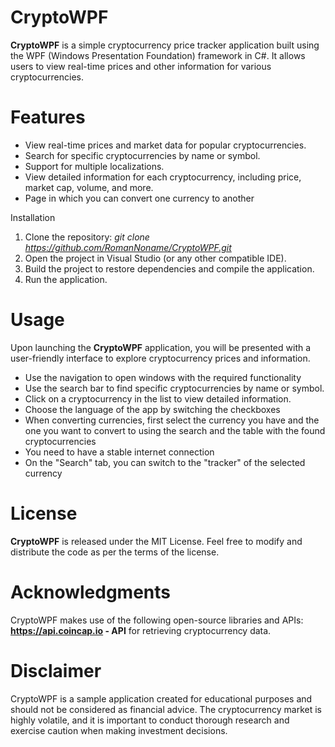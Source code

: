 # CryptoWPF
**CryptoWPF** is a simple cryptocurrency price tracker application built using the WPF (Windows Presentation Foundation) framework in C#. It allows users to view real-time prices and other information for various cryptocurrencies.

# Features
* View real-time prices and market data for popular cryptocurrencies.
* Search for specific cryptocurrencies by name or symbol.
* Support for multiple localizations.
* View detailed information for each cryptocurrency, including price, market cap, volume, and more.
* Page in which you can convert one currency to another

Installation
1. Clone the repository:
*git clone https://github.com/RomanNoname/CryptoWPF.git*
2. Open the project in Visual Studio (or any other compatible IDE).
3. Build the project to restore dependencies and compile the application.
4. Run the application.

# Usage
Upon launching the **CryptoWPF** application, you will be presented with a user-friendly interface to explore cryptocurrency prices and information.

* Use the navigation to open windows with the required functionality
* Use the search bar to find specific cryptocurrencies by name or symbol.
* Click on a cryptocurrency in the list to view detailed information.
* Choose the language of the app by switching the checkboxes
* When converting currencies, first select the currency you have and the one you want to convert to using the search and the table with the found cryptocurrencies
* You need to have a stable internet connection
* On the "Search" tab, you can switch to the "tracker" of the selected currency





# License
**CryptoWPF** is released under the MIT License. Feel free to modify and distribute the code as per the terms of the license.

# Acknowledgments
CryptoWPF makes use of the following open-source libraries and APIs:
**https://api.coincap.io - API** for retrieving cryptocurrency data.

# Disclaimer
CryptoWPF is a sample application created for educational purposes and should not be considered as financial advice. The cryptocurrency market is highly volatile, and it is important to conduct thorough research and exercise caution when making investment decisions.